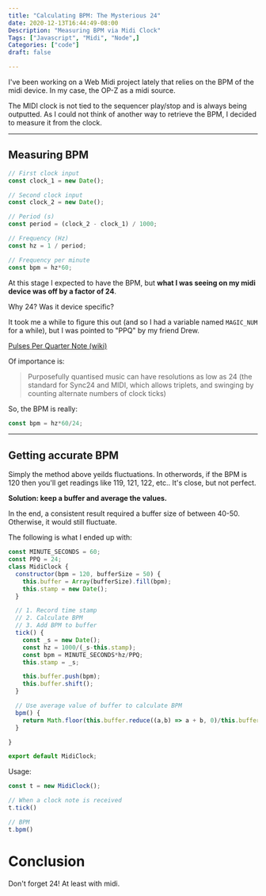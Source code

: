 ```yaml
---
title: "Calculating BPM: The Mysterious 24"
date: 2020-12-13T16:44:49-08:00
Description: "Measuring BPM via Midi Clock"
Tags: ["Javascript", "Midi", "Node",]
Categories: ["code"]
draft: false

---
```


I've been working on a Web Midi project lately that relies on the BPM of the midi device. In my case, the OP-Z as a midi source.


The MIDI clock is not tied to the sequencer play/stop and is always being outputted. As I could not think of another way to retrieve the BPM, I decided to measure it from the clock.

----
## Measuring BPM

```js
// First clock input
const clock_1 = new Date();

// Second clock input
const clock_2 = new Date();

// Period (s)
const period = (clock_2 - clock_1) / 1000;

// Frequency (Hz)
const hz = 1 / period;

// Frequency per minute
const bpm = hz*60;
```

At this stage I expected to have the BPM, but **what I was seeing on my midi device was off by a factor of 24**.

Why 24? Was it device specific?

It took me a while to figure this out (and so I had a variable named `MAGIC_NUM` for a while), but I was pointed to "PPQ" by my friend Drew.

[Pulses Per Quarter Note (wiki)](https://en.wikipedia.org/wiki/Pulses_per_quarter_note)

Of importance is:

> Purposefully quantised music can have resolutions as low as 24 (the standard for Sync24 and MIDI, which allows triplets, and swinging by counting alternate numbers of clock ticks)

So, the BPM is really:

```js
const bpm = hz*60/24;
```
----
## Getting accurate BPM

Simply the method above yeilds fluctuations. In otherwords, if the BPM is 120 then you'll get readings like 119, 121, 122, etc.. It's close, but not perfect.

**Solution: keep a buffer and average the values.**

In the end, a consistent result required a buffer size of between 40-50. Otherwise, it would still fluctuate.

The following is what I ended up with:

```js
const MINUTE_SECONDS = 60;
const PPQ = 24;
class MidiClock {
  constructor(bpm = 120, bufferSize = 50) {
    this.buffer = Array(bufferSize).fill(bpm);
    this.stamp = new Date();
  }

  // 1. Record time stamp
  // 2. Calculate BPM
  // 3. Add BPM to buffer
  tick() {
    const _s = new Date();
    const hz = 1000/(_s-this.stamp);
    const bpm = MINUTE_SECONDS*hz/PPQ;
    this.stamp = _s;

    this.buffer.push(bpm);
    this.buffer.shift();
  }

  // Use average value of buffer to calculate BPM
  bpm() {
    return Math.floor(this.buffer.reduce((a,b) => a + b, 0)/this.buffer.length);
  }

}

export default MidiClock;
```

Usage:

```js
const t = new MidiClock();

// When a clock note is received
t.tick()

// BPM
t.bpm()
```

# Conclusion

Don't forget 24! At least with midi.




